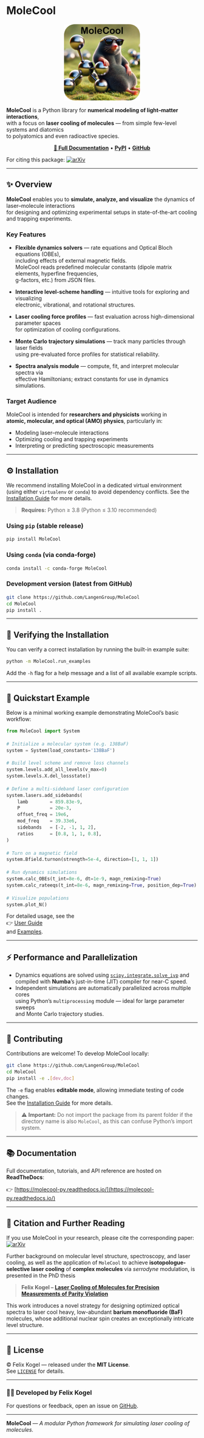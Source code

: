 # MoleCool

<p align="center">
  <img src="doc/source/_static/molecool_logo.png" alt="MoleCool logo" width="200"/>
</p>

**MoleCool** is a Python library for **numerical modeling of light–matter interactions**,  
with a focus on **laser cooling of molecules** — from simple few-level systems and diatomics  
to polyatomics and even radioactive species.

<p align="center">
  <a href="https://molecool-py.readthedocs.io/"><b>📘 Full Documentation</b></a> •
  <a href="https://pypi.org/project/MoleCool/"><b>PyPI</b></a> •
  <a href="https://github.com/LangenGroup/MoleCool/"><b>GitHub</b></a>
</p>

For citing this package: [![arXiv](https://img.shields.io/badge/arXiv-2510.16203-blue.svg)](https://arxiv.org/abs/2510.16203)

---

## ✨ Overview

**MoleCool** enables you to **simulate, analyze, and visualize** the dynamics of laser–molecule interactions  
for designing and optimizing experimental setups in state-of-the-art cooling and trapping experiments.

### Key Features

- **Flexible dynamics solvers** — rate equations and Optical Bloch equations (OBEs),  
  including effects of external magnetic fields.  
  MoleCool reads predefined molecular constants (dipole matrix elements, hyperfine frequencies,  
  g-factors, etc.) from JSON files.

- **Interactive level-scheme handling** — intuitive tools for exploring and visualizing  
  electronic, vibrational, and rotational structures.

- **Laser cooling force profiles** — fast evaluation across high-dimensional parameter spaces  
  for optimization of cooling configurations.

- **Monte Carlo trajectory simulations** — track many particles through laser fields  
  using pre-evaluated force profiles for statistical reliability.

- **Spectra analysis module** — compute, fit, and interpret molecular spectra via  
  effective Hamiltonians; extract constants for use in dynamics simulations.

### Target Audience

MoleCool is intended for **researchers and physicists** working in  
**atomic, molecular, and optical (AMO) physics**, particularly in:

- Modeling laser–molecule interactions  
- Optimizing cooling and trapping experiments  
- Interpreting or predicting spectroscopic measurements  

---

## ⚙️ Installation

We recommend installing MoleCool in a dedicated virtual environment  
(using either `virtualenv` or `conda`) to avoid dependency conflicts.
See the [Installation Guide](https://molecool-py.readthedocs.io/en/stable/installation.html)
for more details.

> **Requires:** Python ≥ 3.8 (Python ≤ 3.10 recommended)

### Using `pip` (stable release)

```bash
pip install MoleCool
```

### Using `conda` (via conda-forge)

```bash
conda install -c conda-forge MoleCool
```

### Development version (latest from GitHub)

```bash
git clone https://github.com/LangenGroup/MoleCool
cd MoleCool
pip install .
```

---

## 🧪 Verifying the Installation

You can verify a correct installation by running the built-in example suite:

```bash
python -m MoleCool.run_examples
```

Add the `-h` flag for a help message and a list of all available example scripts.

---

## 🚀 Quickstart Example

Below is a minimal working example demonstrating MoleCool’s basic workflow:

```python
from MoleCool import System

# Initialize a molecular system (e.g. 138BaF)
system = System(load_constants='138BaF')

# Build level scheme and remove loss channels
system.levels.add_all_levels(v_max=0)
system.levels.X.del_lossstate()

# Define a multi-sideband laser configuration
system.lasers.add_sidebands(
    lamb        = 859.83e-9,
    P           = 20e-3,
    offset_freq = 19e6,
    mod_freq    = 39.33e6,
    sidebands   = [-2, -1, 1, 2],
    ratios      = [0.8, 1, 1, 0.8],
)

# Turn on a magnetic field
system.Bfield.turnon(strength=5e-4, direction=[1, 1, 1])

# Run dynamics simulations
system.calc_OBEs(t_int=8e-6, dt=1e-9, magn_remixing=True)
system.calc_rateeqs(t_int=8e-6, magn_remixing=True, position_dep=True)

# Visualize populations
system.plot_N()
```

For detailed usage, see the  
👉 [User Guide](https://molecool-py.readthedocs.io/en/stable/user_guide/introduction.html)  
and [Examples](https://molecool-py.readthedocs.io/en/stable/examples.html).

---

## ⚡ Performance and Parallelization

- Dynamics equations are solved using [`scipy.integrate.solve_ivp`](https://docs.scipy.org/doc/scipy/reference/generated/scipy.integrate.solve_ivp.html)
  and compiled with **Numba**’s just-in-time (JIT) compiler for near-C speed.  
- Independent simulations are automatically parallelized across multiple cores  
  using Python’s `multiprocessing` module — ideal for large parameter sweeps  
  and Monte Carlo trajectory studies.

---

## 🤝 Contributing

Contributions are welcome! To develop MoleCool locally:

```bash
git clone https://github.com/LangenGroup/MoleCool
cd MoleCool
pip install -e .[dev,doc]
```

The `-e` flag enables **editable mode**, allowing immediate testing of code changes.  
See the [Installation Guide](https://molecool-py.readthedocs.io/en/stable/installation.html)
for more details.

> ⚠️ **Important:** Do not import the package from its parent folder if the
> directory name is also `MoleCool`, as this can confuse Python’s import system.

---

## 📚 Documentation

Full documentation, tutorials, and API reference are hosted on **ReadTheDocs**:

👉 [https://molecool-py.readthedocs.io/](https://molecool-py.readthedocs.io/)

---

## 🧾 Citation and Further Reading

If you use MoleCool in your research, please cite the corresponding paper:  
[![arXiv](https://img.shields.io/badge/arXiv-2510.16203-blue.svg)](https://arxiv.org/abs/2510.16203)

Further background on molecular level structure, spectroscopy, and laser cooling, as well as
the application of ``MoleCool`` to achieve **isotopologue-selective laser cooling**
of **complex molecules** via *serrodyne* modulation, is presented in the PhD thesis

> **Felix Kogel – [Laser Cooling of Molecules for Precision Measurements of Parity Violation](https://doi.org/10.18419/opus-17104)**

This work introduces a novel strategy for designing optimized optical spectra to laser cool
heavy, low-abundant **barium monofluoride (BaF)** molecules, whose additional nuclear spin
creates an exceptionally intricate level structure.

---

## 🧠 License

© Felix Kogel — released under the **MIT License**.  
See [`LICENSE`](./LICENSE.md) for details.

---

### 👩‍🔬 Developed by Felix Kogel
For questions or feedback, open an issue on [GitHub](https://github.com/LangenGroup/MoleCool/issues).

---

**MoleCool** — *A modular Python framework for simulating laser cooling of molecules.*
